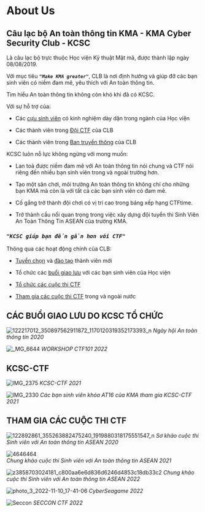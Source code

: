# About Us  
  
  
## **Câu lạc bộ An toàn thông tin KMA - KMA Cyber Security Club - KCSC** 

Là câu lạc bộ trực thuộc Học viện Kỹ thuật Mật mã, được thành lập ngày 08/08/2019.  

Với mục tiêu ***`"Make KMA greater"`***, CLB là nơi định hướng và giúp đỡ các bạn sinh viên có niềm đam mê, yêu thích với An toàn thông tin.   

Tìm hiểu An toàn thông tin không còn khó khi đã có KCSC.  

Với sự hỗ trợ của:  

* Các [cựu sinh viên](https://kcsc-club.github.io/team-members/#former) có kinh nghiệm dày dặn trong ngành của Học viện  

* Các thành viên trong [Đội CTF](https://kcsc-club.github.io/team-members/#ctfer) của CLB 

* Các thành viên trong [Ban truyền thông](https://kcsc-club.github.io/team-members/#media) của CLB  

KCSC luôn nỗ lực không ngừng với mong muốn:  

* Lan toả được niềm đam mê với An toàn thông tin nói chung và CTF nói riêng đến nhiều bạn sinh viên trong và ngoài trường hơn.

* Tạo một sân chơi, môi trường An toàn thông tin không chỉ cho những bạn KMA mà còn là với tất cả các bạn sinh viên có đam mê.

* Cố gắng trở thành đội chơi có vị trí cao trong bảng xếp hạng CTFtime.

* Trở thành cầu nối quan trọng trong việc xây dựng đội tuyển thi Sinh Viên An Toàn Thông Tin ASEAN của trường KMA.


### ***`"KCSC giúp bạn đến gần hơn với CTF"`***  

Thông qua các hoạt động chính của CLB: 

* [Tuyển chọn](#cách-thức-tuyển-chọn-thành-viên) và [đào tạo](#mô-hình-đào-tạo-thành-viên) thành viên mới  

* Tổ chức các [buổi giao lưu](#các-buổi-giao-lưu-do-kcsc-tổ-chức) với các bạn sinh viên của Học viện  

* [Tổ chức các cuộc thi CTF](#kcsc-ctf)  

* [Tham gia các cuộc thi CTF](#tham-gia-các-cuộc-thi-ctf) trong và ngoài nước  

 
## CÁC BUỔI GIAO LƯU DO KCSC TỔ CHỨC  

![122217012_350897562911872_1170120319352173393_n](https://user-images.githubusercontent.com/74854445/125600469-06baa3fe-f470-4621-847d-b2381d43e097.jpg)
*Ngày hội An toàn thông tin 2020*

![_MG_6644](https://user-images.githubusercontent.com/74854445/232328728-aaa85dea-c1ef-4973-a7b4-90451dda94dc.JPG)
*WORKSHOP CTF101 2022*

## KCSC-CTF  

![IMG_2375](https://user-images.githubusercontent.com/74854445/125601188-aa300c42-1df3-45bd-bdb5-f0b5f924a283.jpg)
*KCSC-CTF 2021*

![IMG_2330](https://user-images.githubusercontent.com/74854445/126890315-0769e71f-c6a6-40e7-8400-2634c95631d6.jpg)
*Các bạn sinh viên khóa AT16 của KMA tham gia KCSC-CTF 2021*

## THAM GIA CÁC CUỘC THI CTF  

![122892861_355263882475240_1919880318175551547_n](https://user-images.githubusercontent.com/74854445/125599861-4cc57197-a648-4d88-9953-c2ca4853d222.jpg)
*Sơ khảo cuộc thi Sinh viên với An toàn thông tin ASEAN 2020*

![4646464](https://user-images.githubusercontent.com/74854445/146711393-61ccbcd9-e923-4a41-83eb-c205cb0ae21f.png)  
*Chung khảo cuộc thi Sinh viên với An toàn thông tin ASEAN 2021*

![z3858703024181_c800aa6e6d836d6246d4853c18db33c2](https://user-images.githubusercontent.com/74854445/221739021-0496f2b9-c1e0-4aea-a0ba-5c38499a84a1.jpg)
*Chung khảo cuộc thi Sinh viên với An toàn thông tin ASEAN 2022*

![photo_3_2022-11-10_17-41-06](https://user-images.githubusercontent.com/74854445/232327877-cb98778c-6164-46f0-b94f-bf9f3315d6a1.jpg)
*CyberSeagame 2022*

![Seccon](https://user-images.githubusercontent.com/74854445/232327988-70f4a9e1-4111-4d61-b0e7-d4699cbc2e71.jpg)
*SECCON CTF 2022*

